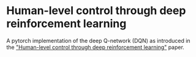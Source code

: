# Human-level control through deep reinforcement learning
A pytorch implementation of the deep Q-network (DQN) as introduced in the ["Human-level control through deep reinforcement learning"](https://deepmind.com/research/dqn/) paper. 

